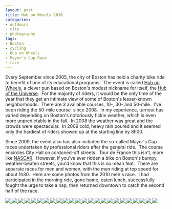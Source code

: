 ```yaml
---
layout: post
title: Hub on Wheels 2010
categories:
- outdoors
- city
- photography
tags:
- Boston
- cycling
- Hub on Wheels
- Mayor's Cup Race
- race
---
```

Every September since 2005, the city of Boston has held a charity bike ride to benefit of one of its educational programs.  The event is called [Hub on Wheels](http://hubonwheels.kintera.org/faf/home/default.asp?ievent=436653), a clever pun based on Boston's modest nickname for itself, the [Hub of the Universe](http://www.boston.com/travel/boston/boston_nicknames/).  For the majority of riders, it would be the only time of the year that they get an intimate view of some of Boston's lesser-known neighborhoods.  There are 3 available courses, 10-, 30- and 50-mile.  I've been riding the 50-mile course  since 2008.  In my experience, turnout has varied depending on Boston's notoriously fickle weather, which is even more unpredictable in the fall.  In 2008 the weather was great and the crowds were spectacular.  In 2009 cold, heavy rain poured and it seemed only the hardiest of riders showed up at the starting line by 8h00.

Since 2009, the event also has also included the so-called Mayor's Cup races undertaken by professional riders after the general ride.  The course encircles City Hall on cordoned-off streets.  Tour de France this isn't, more like [NASCAR](http://en.wikipedia.org/wiki/NASCAR).  However, if you've ever ridden a bike on Boston's bumpy, weather-beaten streets, you'd know that this is no mean feat.  There are separate races for men and women, with the men riding at top speed for about 1h30.  Here are some photos from the 2010 men's race.  I had participated in the morning ride, gone home, eaten lunch, successfully fought the urge to take a nap, then returned downtown to catch the second half of the race.

<!-- Darkbox -->
<div class="darkbox">
<a href="http://yentran.isamonkey.org/gallery/hub-on-wheels-2010/dsc_3906.jpg" data-darkbox="hub-on-wheels-2010">
  <img src="http://yentran.isamonkey.org/gallery/hub-on-wheels-2010/thumbs/dsc_3906.jpg" />
</a>
<a href="http://yentran.isamonkey.org/gallery/hub-on-wheels-2010/dsc_3909.jpg" data-darkbox="hub-on-wheels-2010">
  <img src="http://yentran.isamonkey.org/gallery/hub-on-wheels-2010/thumbs/dsc_3909.jpg" />
</a>
<a href="http://yentran.isamonkey.org/gallery/hub-on-wheels-2010/dsc_3917.jpg" data-darkbox="hub-on-wheels-2010">
  <img src="http://yentran.isamonkey.org/gallery/hub-on-wheels-2010/thumbs/dsc_3917.jpg" />
</a>
<a href="http://yentran.isamonkey.org/gallery/hub-on-wheels-2010/dsc_3920.jpg" data-darkbox="hub-on-wheels-2010">
  <img src="http://yentran.isamonkey.org/gallery/hub-on-wheels-2010/thumbs/dsc_3920.jpg" />
</a>
<a href="http://yentran.isamonkey.org/gallery/hub-on-wheels-2010/dsc_3923.jpg" data-darkbox="hub-on-wheels-2010">
  <img src="http://yentran.isamonkey.org/gallery/hub-on-wheels-2010/thumbs/dsc_3923.jpg" />
</a>
<a href="http://yentran.isamonkey.org/gallery/hub-on-wheels-2010/dsc_3925.jpg" data-darkbox="hub-on-wheels-2010">
  <img src="http://yentran.isamonkey.org/gallery/hub-on-wheels-2010/thumbs/dsc_3925.jpg" />
</a>
<a href="http://yentran.isamonkey.org/gallery/hub-on-wheels-2010/dsc_3930.jpg" data-darkbox="hub-on-wheels-2010">
  <img src="http://yentran.isamonkey.org/gallery/hub-on-wheels-2010/thumbs/dsc_3930.jpg" />
</a>
<a href="http://yentran.isamonkey.org/gallery/hub-on-wheels-2010/dsc_3937.jpg" data-darkbox="hub-on-wheels-2010">
  <img src="http://yentran.isamonkey.org/gallery/hub-on-wheels-2010/thumbs/dsc_3937.jpg" />
</a>
<a href="http://yentran.isamonkey.org/gallery/hub-on-wheels-2010/dsc_3945.jpg" data-darkbox="hub-on-wheels-2010">
  <img src="http://yentran.isamonkey.org/gallery/hub-on-wheels-2010/thumbs/dsc_3945.jpg" />
</a>
<a href="http://yentran.isamonkey.org/gallery/hub-on-wheels-2010/dsc_3949.jpg" data-darkbox="hub-on-wheels-2010">
  <img src="http://yentran.isamonkey.org/gallery/hub-on-wheels-2010/thumbs/dsc_3949.jpg" />
</a>
<a href="http://yentran.isamonkey.org/gallery/hub-on-wheels-2010/dsc_3953.jpg" data-darkbox="hub-on-wheels-2010">
  <img src="http://yentran.isamonkey.org/gallery/hub-on-wheels-2010/thumbs/dsc_3953.jpg" />
</a>
<a href="http://yentran.isamonkey.org/gallery/hub-on-wheels-2010/dsc_3955.jpg" data-darkbox="hub-on-wheels-2010">
  <img src="http://yentran.isamonkey.org/gallery/hub-on-wheels-2010/thumbs/dsc_3955.jpg" />
</a>
<a href="http://yentran.isamonkey.org/gallery/hub-on-wheels-2010/dsc_3963.jpg" data-darkbox="hub-on-wheels-2010">
  <img src="http://yentran.isamonkey.org/gallery/hub-on-wheels-2010/thumbs/dsc_3963.jpg" />
</a>
<a href="http://yentran.isamonkey.org/gallery/hub-on-wheels-2010/dsc_3964.jpg" data-darkbox="hub-on-wheels-2010">
  <img src="http://yentran.isamonkey.org/gallery/hub-on-wheels-2010/thumbs/dsc_3964.jpg" />
</a>
<a href="http://yentran.isamonkey.org/gallery/hub-on-wheels-2010/dsc_3965.jpg" data-darkbox="hub-on-wheels-2010">
  <img src="http://yentran.isamonkey.org/gallery/hub-on-wheels-2010/thumbs/dsc_3965.jpg" />
</a>
<a href="http://yentran.isamonkey.org/gallery/hub-on-wheels-2010/dsc_3969.jpg" data-darkbox="hub-on-wheels-2010">
  <img src="http://yentran.isamonkey.org/gallery/hub-on-wheels-2010/thumbs/dsc_3969.jpg" />
</a>
<a href="http://yentran.isamonkey.org/gallery/hub-on-wheels-2010/dsc_3976.jpg" data-darkbox="hub-on-wheels-2010">
  <img src="http://yentran.isamonkey.org/gallery/hub-on-wheels-2010/thumbs/dsc_3976.jpg" />
</a>
<a href="http://yentran.isamonkey.org/gallery/hub-on-wheels-2010/dsc_3987.jpg" data-darkbox="hub-on-wheels-2010">
  <img src="http://yentran.isamonkey.org/gallery/hub-on-wheels-2010/thumbs/dsc_3987.jpg" />
</a>
<a href="http://yentran.isamonkey.org/gallery/hub-on-wheels-2010/dsc_3992.jpg" data-darkbox="hub-on-wheels-2010">
  <img src="http://yentran.isamonkey.org/gallery/hub-on-wheels-2010/thumbs/dsc_3992.jpg" />
</a>
<a href="http://yentran.isamonkey.org/gallery/hub-on-wheels-2010/dsc_3997.jpg" data-darkbox="hub-on-wheels-2010">
  <img src="http://yentran.isamonkey.org/gallery/hub-on-wheels-2010/thumbs/dsc_3997.jpg" />
</a>
<a href="http://yentran.isamonkey.org/gallery/hub-on-wheels-2010/dsc_3998.jpg" data-darkbox="hub-on-wheels-2010">
  <img src="http://yentran.isamonkey.org/gallery/hub-on-wheels-2010/thumbs/dsc_3998.jpg" />
</a>
<a href="http://yentran.isamonkey.org/gallery/hub-on-wheels-2010/dsc_3999.jpg" data-darkbox="hub-on-wheels-2010">
  <img src="http://yentran.isamonkey.org/gallery/hub-on-wheels-2010/thumbs/dsc_3999.jpg" />
</a>
<a href="http://yentran.isamonkey.org/gallery/hub-on-wheels-2010/dsc_4002.jpg" data-darkbox="hub-on-wheels-2010">
  <img src="http://yentran.isamonkey.org/gallery/hub-on-wheels-2010/thumbs/dsc_4002.jpg" />
</a>
<a href="http://yentran.isamonkey.org/gallery/hub-on-wheels-2010/dsc_4010.jpg" data-darkbox="hub-on-wheels-2010">
  <img src="http://yentran.isamonkey.org/gallery/hub-on-wheels-2010/thumbs/dsc_4010.jpg" />
</a>

</div>
<!-- End darkbox -->